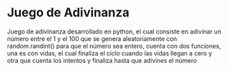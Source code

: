 # Juego de Adivinanza
Juego de adivinanza desarrollado en python, el cual consiste en adivinar un número entre el 1 y el 100 que se genera aleatoriamente con random.randint() para que el número sea entero, 
cuenta con dos funciones, una es con vidas, el cual finaliza el ciclo cuando las vidas llegan a cero y otra que cuenta los intentos y finaliza hasta que adivines el número

